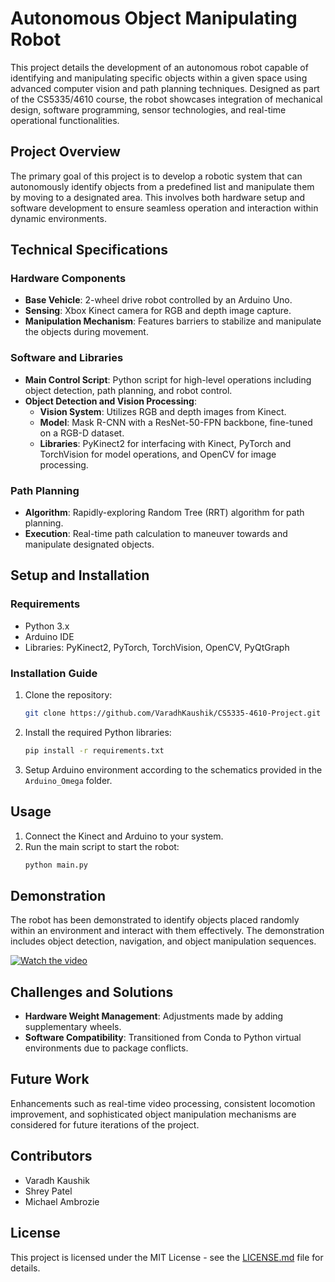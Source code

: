 # Autonomous Object Manipulating Robot

This project details the development of an autonomous robot capable of identifying and manipulating specific objects within a given space using advanced computer vision and path planning techniques. Designed as part of the CS5335/4610 course, the robot showcases integration of mechanical design, software programming, sensor technologies, and real-time operational functionalities.

## Project Overview

The primary goal of this project is to develop a robotic system that can autonomously identify objects from a predefined list and manipulate them by moving to a designated area. This involves both hardware setup and software development to ensure seamless operation and interaction within dynamic environments.

## Technical Specifications

### Hardware Components

- **Base Vehicle**: 2-wheel drive robot controlled by an Arduino Uno.
- **Sensing**: Xbox Kinect camera for RGB and depth image capture.
- **Manipulation Mechanism**: Features barriers to stabilize and manipulate the objects during movement.

### Software and Libraries

- **Main Control Script**: Python script for high-level operations including object detection, path planning, and robot control.
- **Object Detection and Vision Processing**:
  - **Vision System**: Utilizes RGB and depth images from Kinect.
  - **Model**: Mask R-CNN with a ResNet-50-FPN backbone, fine-tuned on a RGB-D dataset.
  - **Libraries**: PyKinect2 for interfacing with Kinect, PyTorch and TorchVision for model operations, and OpenCV for image processing.

### Path Planning

- **Algorithm**: Rapidly-exploring Random Tree (RRT) algorithm for path planning.
- **Execution**: Real-time path calculation to maneuver towards and manipulate designated objects.

## Setup and Installation

### Requirements

- Python 3.x
- Arduino IDE
- Libraries: PyKinect2, PyTorch, TorchVision, OpenCV, PyQtGraph

### Installation Guide

1. Clone the repository:
   ```bash
   git clone https://github.com/VaradhKaushik/CS5335-4610-Project.git
   ```
2. Install the required Python libraries:
   ```bash
   pip install -r requirements.txt
   ```
3. Setup Arduino environment according to the schematics provided in the `Arduino_Omega` folder.

## Usage

1. Connect the Kinect and Arduino to your system.
2. Run the main script to start the robot:
   ```bash
   python main.py
   ```

## Demonstration

The robot has been demonstrated to identify objects placed randomly within an environment and interact with them effectively. The demonstration includes object detection, navigation, and object manipulation sequences.

[![Watch the video](https://img.youtu.be/Y-eC66pAPso/maxresdefault.jpg)](https://youtu.be/Y-eC66pAPso)

## Challenges and Solutions

- **Hardware Weight Management**: Adjustments made by adding supplementary wheels.
- **Software Compatibility**: Transitioned from Conda to Python virtual environments due to package conflicts.

## Future Work

Enhancements such as real-time video processing, consistent locomotion improvement, and sophisticated object manipulation mechanisms are considered for future iterations of the project.

## Contributors

- Varadh Kaushik
- Shrey Patel
- Michael Ambrozie

## License

This project is licensed under the MIT License - see the [LICENSE.md](LICENSE.md) file for details.
